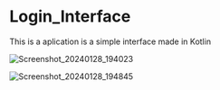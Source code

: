 # Login_Interface
 This is a aplication is a simple interface made in Kotlin
 
![Screenshot_20240128_194023](https://github.com/TafariDragon/Login_Interface/assets/106206000/376358d8-8e2d-4506-973c-30993c855c1e)

![Screenshot_20240128_194845](https://github.com/TafariDragon/Login_Interface/assets/106206000/8002c518-c208-4918-a22d-57c5ceb1482c)
